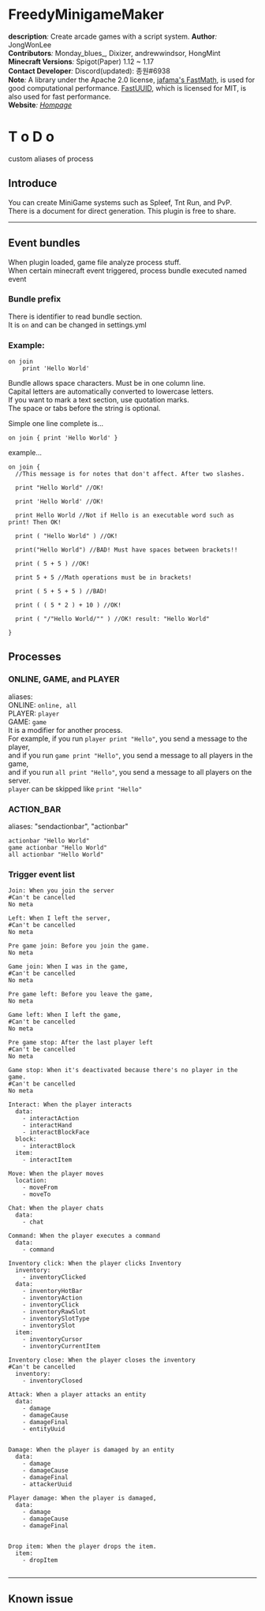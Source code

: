# FreedyMinigameMaker
**description**_:_ Create arcade games with a script system.
**Author**_:_  JongWonLee  
**Contributors**_:_ Monday_blues_, Dixizer, andrewwindsor, HongMint  
**Minecraft Versions**_:_ Spigot(Paper) 1.12 ~ 1.17  
**Contact Developer**_:_ Discord(updated): 종원#6938   
**Note**_:_ A library under the Apache 2.0 license, [jafama's FastMath](https://github.com/jeffhain/jafama), is used for good computational performance. [FastUUID](https://github.com/jchambers/fast-uuid), which is licensed for MIT, is also used for fast performance.  
**Website**_:_ [_Hompage_](https://wiki.freedy.online) 

# T o D o 
custom aliases of process

## Introduce
You can create MiniGame systems such as Spleef, Tnt Run, and PvP.  
There is a document for direct generation. This plugin is free to share.

---

## Event bundles

When plugin loaded, game file analyze process stuff.  
When certain minecraft event triggered, process bundle executed named event

###  Bundle prefix
There is identifier to read bundle section.  
It is `on` and can be changed in settings.yml 

### Example:
```
on join
    print 'Hello World'
```

Bundle allows space characters. Must be in one column line.  
Capital letters are automatically converted to lowercase letters.  
If you want to mark a text section, use quotation marks.   
The space or tabs before the string is optional.  

Simple one line complete is...
```
on join { print 'Hello World' }
```

example...

```
on join {
  //This message is for notes that don't affect. After two slashes.
  
  print "Hello World" //OK!
  
  print 'Hello World' //OK!
  
  print Hello World //Not if Hello is an executable word such as print! Then OK!
  
  print ( "Hello World" ) //OK!
  
  print("Hello World") //BAD! Must have spaces between brackets!!
  
  print ( 5 + 5 ) //OK!
  
  print 5 + 5 //Math operations must be in brackets!
  
  print ( 5 + 5 + 5 ) //BAD!
  
  print ( ( 5 * 2 ) + 10 ) //OK!
  
  print ( "/"Hello World/"" ) //OK! result: "Hello World"
  
}

```

## Processes

### ONLINE, GAME, and PLAYER
aliases:   
    ONLINE: `online, all`  
    PLAYER: `player`  
    GAME: `game`  
It is a modifier for another process.    
For example, if you run `player print "Hello"`, you send a message to the player,  
and if you run `game print "Hello"`, you send a message to all players in the game,  
and if you run `all print "Hello"`, you send a message to all players on the server.    
`player` can be skipped like `print "Hello"`  

### ACTION_BAR

aliases: "sendactionbar", "actionbar"
```
actionbar "Hello World"
game actionbar "Hello World"
all actionbar "Hello World"
```

### Trigger event list

```
Join: When you join the server
#Can't be cancelled
No meta

Left: When I left the server,
#Can't be cancelled
No meta

Pre game join: Before you join the game.
No meta

Game join: When I was in the game,
#Can't be cancelled
No meta

Pre game left: Before you leave the game,
No meta

Game left: When I left the game,
#Can't be cancelled
No meta

Pre game stop: After the last player left
#Can't be cancelled
No meta

Game stop: When it's deactivated because there's no player in the game.
#Can't be cancelled
No meta

Interact: When the player interacts
  data: 
    - interactAction
    - interactHand
    - interactBlockFace
  block:
    - interactBlock
  item:
    - interactItem

Move: When the player moves
  location:
    - moveFrom
    - moveTo  

Chat: When the player chats
  data:
    - chat

Command: When the player executes a command
  data:
    - command

Inventory click: When the player clicks Inventory
  inventory:
    - inventoryClicked
  data:
    - inventoryHotBar
    - inventoryAction
    - inventoryClick
    - inventoryRawSlot
    - inventorySlotType
    - inventorySlot
  item:
    - inventoryCursor
    - inventoryCurrentItem

Inventory close: When the player closes the inventory
#Can't be cancelled
  inventory: 
    - inventoryClosed

Attack: When a player attacks an entity
  data:
    - damage
    - damageCause
    - damageFinal
    - entityUuid


Damage: When the player is damaged by an entity
  data:
    - damage
    - damageCause
    - damageFinal
    - attackerUuid

Player damage: When the player is damaged,
  data:
    - damage
    - damageCause
    - damageFinal
  

Drop item: When the player drops the item.
  item:
    - dropItem


```



---

## Known issue
